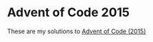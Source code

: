 # Advent of Code 2015

These are my solutions to [Advent of Code (2015)](https://adventofcode.com/2015)
